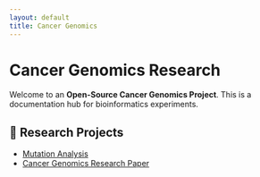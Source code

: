 ```yaml
---
layout: default
title: Cancer Genomics
---
```


# Cancer Genomics Research

Welcome to an **Open-Source Cancer Genomics Project**. This is a documentation hub for bioinformatics experiments.

## 📄 Research Projects
- [Mutation Analysis](mutation-analysis)
- [Cancer Genomics Research Paper](research-paper)
